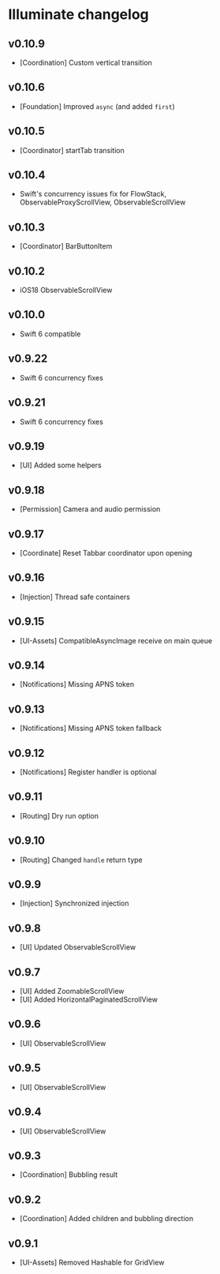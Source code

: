 # Illuminate changelog

## v0.10.9
- [Coordination] Custom vertical transition

## v0.10.6
- [Foundation] Improved `async` (and added `first`)

## v0.10.5
- [Coordinator] startTab transition

## v0.10.4
- Swift's concurrency issues fix for FlowStack, ObservableProxyScrollView, ObservableScrollView

## v0.10.3

- [Coordinator] BarButtonItem

## v0.10.2

- iOS18 ObservableScrollView

## v0.10.0

- Swift 6 compatible

## v0.9.22

- Swift 6 concurrency fixes

## v0.9.21

- Swift 6 concurrency fixes

## v0.9.19

- [UI] Added some helpers

## v0.9.18

- [Permission] Camera and audio permission

## v0.9.17

- [Coordinate] Reset Tabbar coordinator upon opening

## v0.9.16

- [Injection] Thread safe containers

## v0.9.15

- [UI-Assets] CompatibleAsyncImage receive on main queue

## v0.9.14

- [Notifications] Missing APNS token

## v0.9.13

- [Notifications] Missing APNS token fallback

## v0.9.12

- [Notifications] Register handler is optional

## v0.9.11

- [Routing] Dry run option

## v0.9.10

- [Routing] Changed `handle` return type

## v0.9.9

- [Injection] Synchronized injection

## v0.9.8

- [UI] Updated ObservableScrollView

## v0.9.7

- [UI] Added ZoomableScrollView
- [UI] Added HorizontalPaginatedScrollView

## v0.9.6

- [UI] ObservableScrollView

## v0.9.5

- [UI] ObservableScrollView

## v0.9.4

- [UI] ObservableScrollView

## v0.9.3

- [Coordination] Bubbling result

## v0.9.2

- [Coordination] Added children and bubbling direction

## v0.9.1

- [UI-Assets] Removed Hashable for GridView
